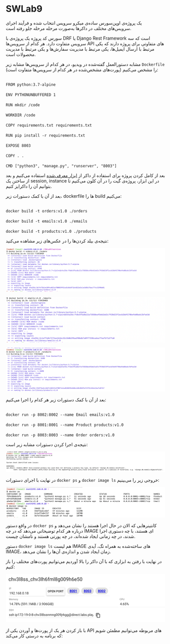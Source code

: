 # SWLab9

یک پروژه‌ی اوپن‌سورس ساده‌ی میکرو سرویس انتخاب شده و فرآیند اجرای سرویس‌های مختلف در داکرها به‌صورت مرحله مرحله جلو رفته است.

سورس کد پروژه یک پروژه‌ی با DRF یا Django Rest Framework است که سه سرویس متفاوت دارد. هر کدام از سرویس‌ها API های متفاوتی برای پروژه دارند که یکی مرتبط با ارسال ایمیل‌ها، یکی مرتبط با مدیریت سفارش‌ها و یکی مرتبط با مدیریت محصولات است. 

مشابه دستورالعمل گفته‌شده در ویدیو، در هر کدام از سرویس‌ها مشابه زیر `Dockerfile` را مشخص می‌کنیم (پورت‌های مشخص‌شده در هر کدام از سرویس‌ها متفاوت است):

```

FROM python:3.7-alpine

ENV PYTHONUNBUFFERED 1

RUN mkdir /code

WORKDIR /code

COPY requirements.txt requirements.txt

RUN pip install -r requirements.txt

EXPOSE 8003

COPY . .

CMD ["python3", "manage.py", "runserver", "8003"]

```


بعد از کامل کردن پروژه برای استفاده از داکر از [ابزار معرفی‌شده](https://labs.play-with-docker.com/) استفاده می‌کنیم و بعد از ساختن یک session, instance در این ابزار، پروژه‌ی گیت را در آن کلون می‌کنیم تا بتوانیم آن را داکرایز کنیم.

بعد از آن با کمک دستورات زیر، dockerfile ها را build می‌کنیم:

```

docker build -t orders:v1.0 ./orders

docker build -t emails:v1.0 ./emails

docker build -t products:v1.0 ./products

```


نتیجه‌ی بیلد کردن‌ها را در عکس‌های زیر مشاهده می‌کنید:

![](images/orders_build.png)

![](images/emails_build.png)

![](images/products_build.png)

بعد از آن با کمک دستورات زیر هر کدام را اجرا می‌کنیم:

```

docker run -p 8002:8002 --name Email emails:v1.0

docker run -p 8001:8001 --name Product products:v1.0

docker run -p 8003:8003 --name Order orders:v1.0

```


نتیجه‌ی اجرا کردن دستورات مشابه زیر است:

![](images/emails_run.png)

در نهایت با اجرای دستورات `docker ps` و `docker image ls` خروجی زیر را می‌بینیم:

![](images/docker_result.png)

در واقع دستور `docker ps` کانتینرهایی که الان در حال اجرا هستند را نشان می‌دهد و درباره هر کدام توضیحاتی می‌دهد که در چه IMAGE ای هستند، با چه دستوری اجرا شدند، در چه زمانی ایجاد شده‌اند، در چه پورتی هستند و نامشان چیست.

دستور `docker image ls` هم لیست IMAGE های ساخته‌شده به همراه تگ، آیدی IMAGE، زمان ایجاد شدن و اندازه‌ی آن‌ها را نشان می‌دهد.

در نهایت با رفتن به ابزاری که با آن داکر را بالا آوردیم می‌توانیم پورت‌های مختلف را باز کنیم:

![](images/docker_ports.png)

با باز کردن هر یک از پورت‌ها و آوردن یکی از API های مربوطه می‌توانیم مطمئن شویم که برنامه به درستی کار می‌کند:
